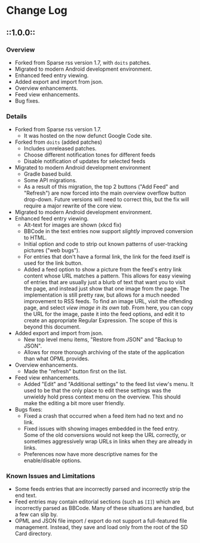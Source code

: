 # Change Log


## ::1.0.0::

### Overview

* Forked from Sparse rss version 1.7, with `doits` patches.
* Migrated to modern Android development environment.
* Enhanced feed entry viewing.
* Added export and import from json.
* Overview enhancements.
* Feed view enhancements.
* Bug fixes.

### Details

* Forked from Sparse rss version 1.7.
    * It was hosted on the now defunct Google Code site.
* Forked from `doits` (added patches)
    * Includes unreleased patches.
    * Choose different notification tones for different feeds
    * Disable notification of updates for selected feeds
* Migrated to modern Android development environment
    * Gradle based build.
    * Some API migrations.
    * As a result of this migration, the top 2 buttons
      ("Add Feed" and "Refresh") are now forced into the main overview
      overflow button drop-down.  Future versions will need to correct this,
      but the fix will require a major rewrite of the core view.
* Migrated to modern Android development environment.
* Enhanced feed entry viewing.
    * Alt-text for images are shown (xkcd fix)
    * BBCode in the text entries now support *slightly* improved conversion to HTML.
    * Initial option and code to strip out known patterns of user-tracking pictures ("web bugs").
    * For entries that don't have a formal link, the link for the feed itself is used for the
        link button.
    * Added a feed option to show a picture from the feed's entry link content whose
        URL matches a pattern.  This allows for easy viewing of entries that are usually just
        a blurb of text that want you to visit the page, and instead just show that one image
        from the page.  The implementation is still pretty raw, but allows for a much needed
        improvement to RSS feeds.  To find an image URL, visit the offending page, and select
        *view image in its own tab*.  From here, you can copy the URL for the image, paste
        it into the feed options, and edit it to create an appropriate Regular Expression.
        The scope of this is beyond this document.
* Added export and import from json.
    * New top level menu items, "Restore from JSON" and "Backup to JSON".
    * Allows for more thorough archiving of the state of the application than what OPML provides. 
* Overview enhancements.
    * Made the "refresh" button first on the list.
* Feed view enhancements.
    * Added "Edit" and "Additional settings" to the feed list view's menu.  It used
        to be that the only place to edit these settings was the unwieldy hold press
        context menu on the overview.  This should make the editing a bit more user
        friendly.
* Bugs fixes:
    * Fixed a crash that occurred when a feed item had no text and no link.
    * Fixed issues with showing images embedded in the feed entry.  Some of the
        old conversions would not keep the URL correctly, or sometimes aggressively
        wrap URLs in links when they are already in links.
    * Preferences now have more descriptive names for the enable/disable options.

### Known Issues and Limitations

* Some feeds entries that are incorrectly parsed and incorrectly strip the end text.
* Feed entries may contain editorial sections (such as `[I]`) which are incorrectly parsed
  as BBCode.  Many of these situations are handled, but a few can slip by.
* OPML and JSON file import / export do not support a full-featured file management.  Instead,
  they save and load only from the root of the SD Card directory.
